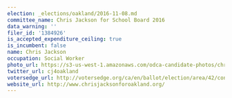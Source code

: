 ```yaml
---
election: _elections/oakland/2016-11-08.md
committee_name: Chris Jackson for School Board 2016
data_warning: ''
filer_id: '1384926'
is_accepted_expenditure_ceiling: true
is_incumbent: false
name: Chris Jackson
occupation: Social Worker
photo_url: https://s3-us-west-1.amazonaws.com/odca-candidate-photos/chris-jackson.png
twitter_url: cj4oakland
votersedge_url: http://votersedge.org/ca/en/ballot/election/area/42/contests/contest/13219/candidate/130704?&county=Alameda%20County&election_authority_id=1
website_url: http://www.chrisjacksonforoakland.org/
---
```

